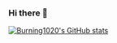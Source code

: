 ### Hi there 👋

<!--
**Burning1020/Burning1020** is a ✨ _special_ ✨ repository because its `README.md` (this file) appears on your GitHub profile.

Here are some ideas to get you started:

- 🔭 I’m currently working on ...
- 🌱 I’m currently learning ...
- 👯 I’m looking to collaborate on ...
- 🤔 I’m looking for help with ...
- 💬 Ask me about ...
- 📫 How to reach me: ...
- 😄 Pronouns: ...
- ⚡ Fun fact: ...
-->

[![Burning1020's GitHub stats](https://github-readme-stats.vercel.app/api?username=Burning1020)](https://github.com/anuraghazra/github-readme-stats)
